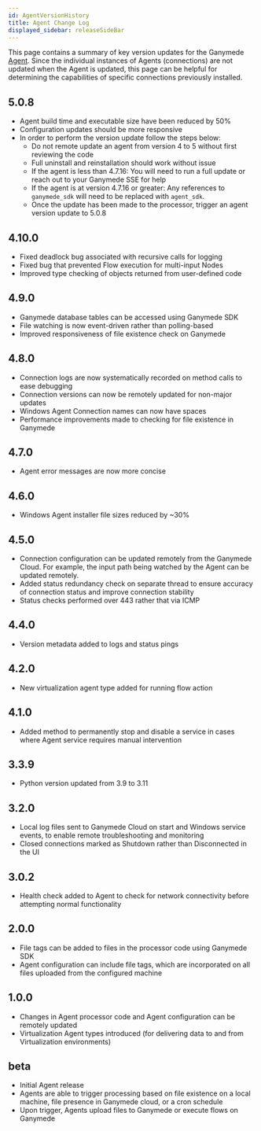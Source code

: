 ```yaml
---
id: AgentVersionHistory
title: Agent Change Log
displayed_sidebar: releaseSideBar
---
```


This page contains a summary of key version updates for the Ganymede [Agent](../app/agents/Agent.mdx).  Since the individual instances of Agents (connections) are not updated when the Agent is updated, this page can be helpful for determining the capabilities of specific connections previously installed.

## 5.0.8

- Agent build time and executable size have been reduced by 50%
- Configuration updates should be more responsive
- In order to perform the version update follow the steps below:
    - Do not remote update an agent from version 4 to 5 without first reviewing the code
    - Full uninstall and reinstallation should work without issue
    - If the agent is less than 4.7.16: You will need to run a full update or reach out to your Ganymede SSE for help
    - If the agent is at version 4.7.16 or greater: Any references to `ganymede_sdk` will need to be replaced with `agent_sdk`.
    - Once the update has been made to the processor, trigger an agent version update to 5.0.8

## 4.10.0

- Fixed deadlock bug associated with recursive calls for logging
- Fixed bug that prevented Flow execution for multi-input Nodes
- Improved type checking of objects returned from user-defined code

## 4.9.0

- Ganymede database tables can be accessed using Ganymede SDK
- File watching is now event-driven rather than polling-based
- Improved responsiveness of file existence check on Ganymede

## 4.8.0

- Connection logs are now systematically recorded on method calls to ease debugging
- Connection versions can now be remotely updated for non-major updates
- Windows Agent Connection names can now have spaces
- Performance improvements made to checking for file existence in Ganymede

## 4.7.0

- Agent error messages are now more concise

## 4.6.0

- Windows Agent installer file sizes reduced by ~30%

## 4.5.0

- Connection configuration can be updated remotely from the Ganymede Cloud.  For example, the input path being watched by the Agent can be updated remotely.
- Added status redundancy check on separate thread to ensure accuracy of connection status and improve connection stability
- Status checks performed over 443 rather that via ICMP

## 4.4.0

- Version metadata added to logs and status pings

## 4.2.0

- New virtualization agent type added for running flow action

## 4.1.0

- Added method to permanently stop and disable a service in cases where Agent service requires manual intervention

## 3.3.9

- Python version updated from 3.9 to 3.11

## 3.2.0

- Local log files sent to Ganymede Cloud on start and Windows service events, to enable remote troubleshooting and monitoring
- Closed connections marked as Shutdown rather than Disconnected in the UI

## 3.0.2

- Health check added to Agent to check for network connectivity before attempting normal functionality

## 2.0.0

- File tags can be added to files in the processor code using Ganymede SDK
- Agent configuration can include file tags, which are incorporated on all files uploaded from the configured machine

## 1.0.0

- Changes in Agent processor code and Agent configuration can be remotely updated
- Virtualization Agent types introduced (for delivering data to and from Virtualization environments)

## beta

- Initial Agent release
- Agents are able to trigger processing based on file existence on a local machine, file presence in Ganymede cloud, or a cron schedule
- Upon trigger, Agents upload files to Ganymede or execute flows on Ganymede
